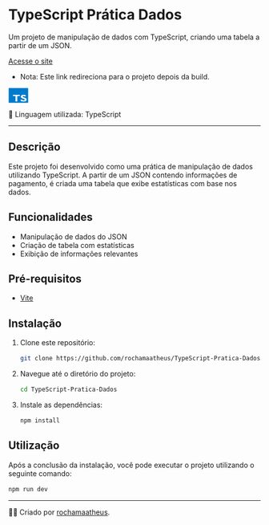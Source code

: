 # TypeScript Prática Dados

Um projeto de manipulação de dados com TypeScript, criando uma tabela a partir de um JSON.

[Acesse o site](https://rochamaatheus.github.io/TypeScript-Pratica-Dados/dist/index.html)

- Nota: Este link redireciona para o projeto depois da build.

 <img align="center" alt="Rocha-TypeScript" height="30" width="40" src="https://github.com/devicons/devicon/blob/master/icons/typescript/typescript-original.svg">

🚀 Linguagem utilizada: TypeScript

---

## Descrição

Este projeto foi desenvolvido como uma prática de manipulação de dados utilizando TypeScript. A partir de um JSON contendo informações de pagamento, é criada uma tabela que exibe estatísticas com base nos dados.

## Funcionalidades

- Manipulação de dados do JSON
- Criação de tabela com estatísticas
- Exibição de informações relevantes

## Pré-requisitos

- [Vite](https://vitejs.dev/)

## Instalação

1. Clone este repositório:

   ```bash
   git clone https://github.com/rochamaatheus/TypeScript-Pratica-Dados.git
   
2. Navegue até o diretório do projeto:

   ```bash
   cd TypeScript-Pratica-Dados
   
3. Instale as dependências:

   ```bash
   npm install
   
 ## Utilização
 Após a conclusão da instalação, você pode executar o projeto utilizando o seguinte comando:
 
   ```bash
   npm run dev
   ```
 ---

👨‍💻 Criado por [rochamaatheus](https://github.com/rochamaatheus).
